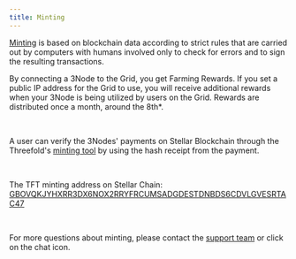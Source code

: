 ```yaml
---
title: Minting
---
```


[Minting](https://www.manual.grid.tf/documentation/faq/faq.html#what-is-the-tft-minting-process-is-it-fully-automated) is based on blockchain data according to strict rules that are carried out by computers with humans involved only to check for errors and to sign the resulting transactions.

By connecting a 3Node to the Grid, you get Farming Rewards. If you set a public IP address for the Grid to use, you will receive additional rewards when your 3Node is being utilized by users on the Grid. Rewards are distributed once a month, around the 8th\*.

<br />

A user can verify the 3Nodes' payments on Stellar Blockchain through the Threefold's [minting tool](https://www.manual.grid.tf/documentation/dashboard/tfchain/tf_minting_reports.html) by using the hash receipt from the payment.

<br />

The TFT minting address on Stellar Chain:
[GBOVQKJYHXRR3DX6NOX2RRYFRCUMSADGDESTDNBDS6CDVLGVESRTAC47](https://stellar.expert/explorer/public/account/GBOVQKJYHXRR3DX6NOX2RRYFRCUMSADGDESTDNBDS6CDVLGVESRTAC47)

<br />

For more questions about minting, please contact the [support team](https://threefoldfaq.crisp.help/en/) or click on the chat icon.
